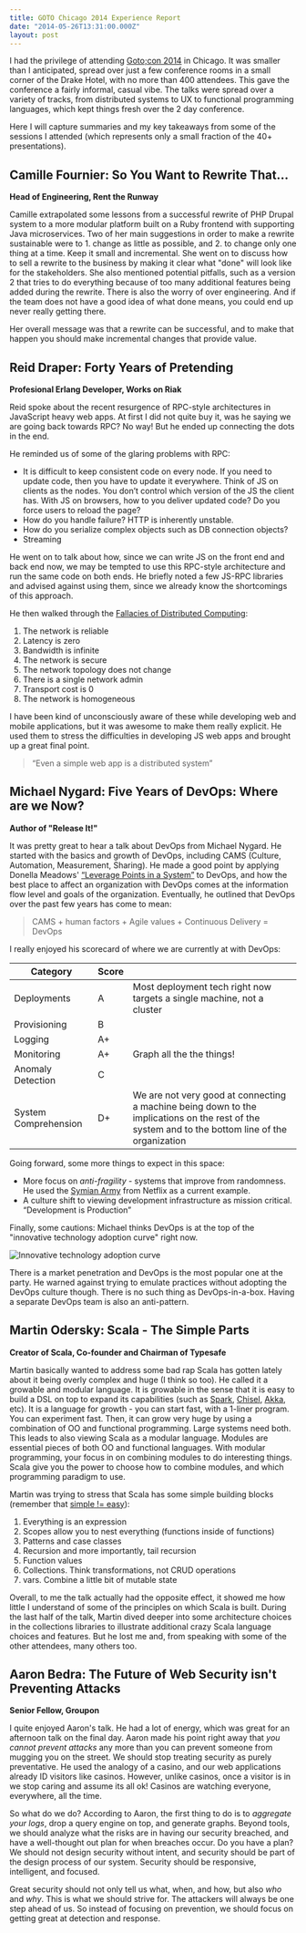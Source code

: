 ```yaml
---
title: GOTO Chicago 2014 Experience Report
date: "2014-05-26T13:31:00.000Z"
layout: post
---
```


I had the privilege of attending [Goto;con 2014](http://gotocon.com/chicago-2014/) in Chicago. It
was smaller than I anticipated, spread over just a few conference rooms in a small corner of the
Drake Hotel, with no more than 400 attendees. This gave the conference a fairly informal, casual
vibe. The talks were spread over a variety of tracks, from distributed systems to UX to functional
programming languages, which kept things fresh over the 2 day conference.

Here I will capture summaries and my key takeaways from some of the sessions I attended (which
represents only a small fraction of the 40+ presentations).

<!-- more -->

## Camille Fournier: So You Want to Rewrite That…

**Head of Engineering, Rent the Runway**

Camille extrapolated some lessons from a successful rewrite of PHP Drupal system to a more modular
platform built on a Ruby frontend with supporting Java microservices. Two of her main suggestions in
order to make a rewrite sustainable were to 1. change as little as possible, and 2. to change only
one thing at a time. Keep it small and incremental. She went on to discuss how to sell a rewrite to
the business by making it clear what "done" will look like for the stakeholders. She also mentioned
potential pitfalls, such as a version 2 that tries to do everything because of too many additional
features being added during the rewrite. There is also the worry of over engineering. And if the
team does not have a good idea of what done means, you could end up never really getting there.

Her overall message was that a rewrite can be successful, and to make that happen you should make
incremental changes that provide value.

## Reid Draper: Forty Years of Pretending

**Profesional Erlang Developer, Works on Riak**

Reid spoke about the recent resurgence of RPC-style architectures in JavaScript heavy web apps. At
first I did not quite buy it, was he saying we are going back towards RPC? No way! But he ended up
connecting the dots in the end.

He reminded us of some of the glaring problems with RPC:

* It is difficult to keep consistent code on every node. If you need to update code, then you have
  to update it everywhere. Think of JS on clients as the nodes. You don’t control which version of
  the JS the client has. With JS on browsers, how to you deliver updated code? Do you force users to
  reload the page?
* How do you handle failure? HTTP is inherently unstable.
* How do you serialize complex objects such as DB connection objects?
* Streaming

He went on to talk about how, since we can write JS on the front end and back end now, we may be
tempted to use this RPC-style architecture and run the same code on both ends. He briefly noted a
few JS-RPC libraries and advised against using them, since we already know the shortcomings of this
approach.

He then walked through the
[Fallacies of Distributed Computing](http://en.wikipedia.org/wiki/Fallacies_of_Distributed_Computing):

1. The network is reliable
2. Latency is zero
3. Bandwidth is infinite
4. The network is secure
5. The network topology does not change
6. There is a single network admin
7. Transport cost is 0
8. The network is homogeneous

I have been kind of unconsciously aware of these while developing web and mobile applications, but
it was awesome to make them really explicit. He used them to stress the difficulties in developing
JS web apps and brought up a great final point.

> “Even a simple web app is a distributed system”

## Michael Nygard: Five Years of DevOps: Where are we Now?

**Author of "Release It!"**

It was pretty great to hear a talk about DevOps from Michael Nygard. He started with the basics and
growth of DevOps, including CAMS (Culture, Automation, Measurement, Sharing). He made a good point
by applying Donella Meadows'
[“Leverage Points in a System”](http://www.donellameadows.org/archives/leverage-points-places-to-intervene-in-a-system/)
to DevOps, and how the best place to affect an organization with DevOps comes at the information
flow level and goals of the organization. Eventually, he outlined that DevOps over the past few
years has come to mean:

> CAMS + human factors + Agile values + Continuous Delivery = DevOps

I really enjoyed his scorecard of where we are currently at with DevOps:

<table>
  <thead>
    <tr>
      <th>Category</th><th>Score</th><th></th>
    </tr>
  </thead>
  <tbody>
    <tr>
      <td>Deployments</td><td>A</td><td>Most deployment tech right now targets a single machine, not a cluster</td>
    </tr>
    <tr>
      <td>Provisioning</td><td>B</td><td></td>
    </tr>
    <tr>
      <td>Logging</td><td>A+</td><td></td>
    </tr>
    <tr>
      <td>Monitoring</td><td>A+</td><td>Graph all the the things!</td>
    </tr>
    <tr>
      <td>Anomaly Detection</td><td>C</td><td></td>
    </tr>
    <tr>
      <td>System Comprehension</td><td>D+</td><td>We are not very good at connecting a machine being down to the implications on the rest of the system and to the bottom line of the organization</td>
    </tr>
  </tbody>
</table>

Going forward, some more things to expect in this space:

* More focus on _anti-fragility_ - systems that improve from randomness. He used the
  [Symian Army](https://github.com/Netflix/SimianArmy) from Netflix as a current example.
* A culture shift to viewing development infrastructure as mission critical. “Development is
  Production”

Finally, some cautions: Michael thinks DevOps is at the top of the "innovative technology adoption
curve" right now.

![Innovative technology adoption curve](http://s9.postimg.org/8unpmxe2n/Technology_Adoption_Curve.png)

There is a market penetration and DevOps is the most popular one at the party. He warned against
trying to emulate practices without adopting the DevOps culture though. There is no such thing as
DevOps-in-a-box. Having a separate DevOps team is also an anti-pattern.

## Martin Odersky: Scala - The Simple Parts

**Creator of Scala, Co-founder and Chairman of Typesafe**

Martin basically wanted to address some bad rap Scala has gotten lately about it being overly
complex and huge (I think so too). He called it a growable and modular language. It is growable in
the sense that it is easy to build a DSL on top to expand its capabilities (such as
[Spark](http://spark.apache.org/), [Chisel](https://chisel.eecs.berkeley.edu/),
[Akka](http://akka.io/), etc). It is a language for growth - you can start fast, with a 1-liner
program. You can experiment fast. Then, it can grow very huge by using a combination of OO and
functional programming. Large systems need both. This leads to also viewing Scala as a modular
language. Modules are essential pieces of both OO and functional languages. With modular
programming, your focus in on combining modules to do interesting things. Scala give you the power
to choose how to combine modules, and which programming paradigm to use.

Martin was trying to stress that Scala has some simple building blocks (remember that
[simple != easy](http://www.infoq.com/presentations/Simple-Made-Easy)):

1. Everything is an expression
2. Scopes allow you to nest everything (functions inside of functions)
3. Patterns and case classes
4. Recursion and more importantly, tail recursion
5. Function values
6. Collections. Think transformations, not CRUD operations
7. vars. Combine a little bit of mutable state

Overall, to me the talk actually had the opposite effect, it showed me how little I understand of
some of the principles on which Scala is built. During the last half of the talk, Martin dived
deeper into some architecture choices in the collections libraries to illustrate additional crazy
Scala language choices and features. But he lost me and, from speaking with some of the other
attendees, many others too.

## Aaron Bedra: The Future of Web Security isn't Preventing Attacks

**Senior Fellow, Groupon**

I quite enjoyed Aaron's talk. He had a lot of energy, which was great for an afternoon talk on the
final day. Aaron made his point right away that _you cannot prevent attacks_ any more than you can
prevent someone from mugging you on the street. We should stop treating security as purely
preventative. He used the analogy of a casino, and our web applications already ID visitors like
casinos. However, unlike casinos, once a visitor is in we stop caring and assume its all ok! Casinos
are watching everyone, everywhere, all the time.

So what do we do? According to Aaron, the first thing to do is to _aggregate your logs_, drop a
query engine on top, and generate graphs. Beyond tools, we should analyze what the risks are in
having our security breached, and have a well-thought out plan for when breaches occur. Do you have
a plan? We should not design security without intent, and security should be part of the design
process of our system. Security should be responsive, intelligent, and focused.

Great security should not only tell us what, when, and how, but also _who_ and _why_. This is what
we should strive for. The attackers will always be one step ahead of us. So instead of focusing on
prevention, we should focus on getting great at detection and response.
